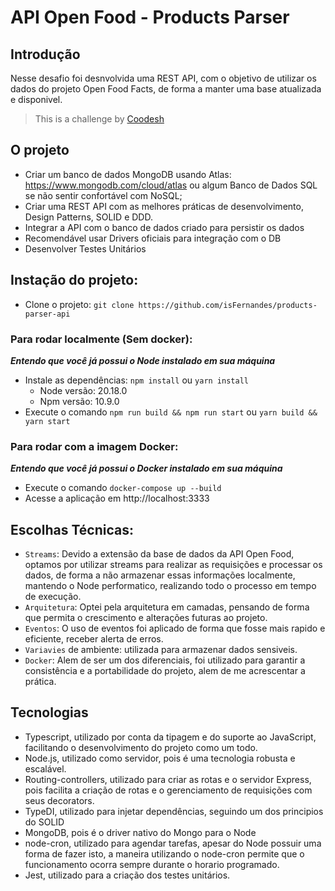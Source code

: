 # API Open Food - Products Parser

## Introdução

Nesse desafio foi desnvolvida uma REST API, com o objetivo de utilizar os dados do projeto Open Food Facts, de forma a manter uma base atualizada e disponivel.

> This is a challenge by [Coodesh](https://coodesh.com/)

## O projeto

- Criar um banco de dados MongoDB usando Atlas: https://www.mongodb.com/cloud/atlas ou algum Banco de Dados SQL se não sentir confortável com NoSQL;
- Criar uma REST API com as melhores práticas de desenvolvimento, Design Patterns, SOLID e DDD.
- Integrar a API com o banco de dados criado para persistir os dados
- Recomendável usar Drivers oficiais para integração com o DB
- Desenvolver Testes Unitários

## Instação do projeto:

- Clone o projeto: `git clone https://github.com/isFernandes/products-parser-api`

### Para rodar localmente (Sem docker):

**_Entendo que você já possui o Node instalado em sua máquina_**

- Instale as dependências: `npm install` ou `yarn install`
  - Node versão: 20.18.0
  - Npm versão: 10.9.0
- Execute o comando `npm run build && npm run start` ou `yarn build && yarn start`

### Para rodar com a imagem Docker:

**_Entendo que você já possui o Docker instalado em sua máquina_**

- Execute o comando `docker-compose up --build`
- Acesse a aplicação em http://localhost:3333

## Escolhas Técnicas:

- `Streams`: Devido a extensão da base de dados da API Open Food, optamos por utilizar streams para realizar as requisições e processar os dados, de forma a não armazenar essas informações localmente, mantendo o Node performatico, realizando todo o processo em tempo de execução.
- `Arquitetura`: Optei pela arquitetura em camadas, pensando de forma que permita o crescimento e alterações futuras ao projeto.
- `Eventos`: O uso de eventos foi aplicado de forma que fosse mais rapido e eficiente, receber alerta de erros.
- `Variavies` de ambiente: utilizada para armazenar dados sensiveis.
- `Docker`: Alem de ser um dos diferenciais, foi utilizado para garantir a consistência e a portabilidade do projeto, alem de me acrescentar a prática.

## Tecnologias

- Typescript, utilizado por conta da tipagem e do suporte ao JavaScript, facilitando o desenvolvimento do projeto como um todo.
- Node.js, utilizado como servidor, pois é uma tecnologia robusta e escalável.
- Routing-controllers, utilizado para criar as rotas e o servidor Express, pois facilita a criação de rotas e o gerenciamento de requisições com seus decorators.
- TypeDI, utilizado para injetar dependências, seguindo um dos principios do SOLID
- MongoDB, pois é o driver nativo do Mongo para o Node
- node-cron, utilizado para agendar tarefas, apesar do Node possuir uma forma de fazer isto, a maneira utilizando o node-cron permite que o funcionamento ocorra sempre durante o horario programado.
- Jest, utilizado para a criação dos testes unitários.
